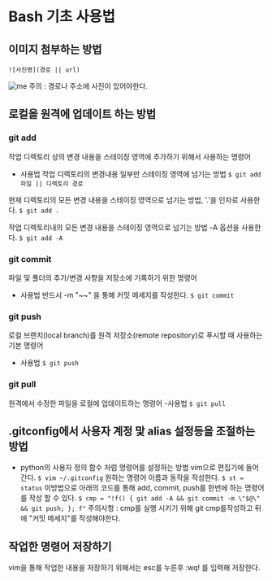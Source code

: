 # Bash 기초 사용법
## 이미지 첨부하는 방법
```
![사진명](경로 || url)
```
![me](https://github.com/mcb-dataai/blog/blob/dev_notes/jackson/dev_notes/Jackson/img/me.jpg)
주의 : 경로나 주소에 사진이 있어야한다.


## 로컬을 원격에 업데이트 하는 방법

### git add
작업 디렉토리 상의 변경 내용을 스테이징 영역에 추가하기 위해서 사용하는 명령어
- 사용법
작업 디렉토리의 변경내용 일부만 스테이징 영역에 넘기는 방법
```$ git add 파일 || 디렉토리 경로``` 

현재 디렉토리의 모든 변경 내용을 스테이징 영역으로 넘기는 방법, '.'을 인자로 사용한다.
```$ git add . ```

작업 디렉토리내의 모든 변경 내용을 스테이징 영역으로 넘기는 방법 -A 옵션을 사용한다.
```$ git add -A ```


### git commit
파일 및 폴더의 추가/변경 사항을 저장소에 기록하기 위한 명령어
- 사용법
반드시 -m "~~" 을 통해 커밋 메세지를 작성한다.
```$ git commit ```


### git push
로컬 브랜치(local branch)를 원격 저장소(remote repository)로 푸시할 때 사용하는 기본 명령어
- 사용법
```$ git push ```


### git pull
원격에서 수정한 파일을 로컬에 업데이트하는 명령어
-사용법
```$ git pull```

## .gitconfig에서 사용자 계정 맟 alias 설정등을 조절하는 방법
- python의 사용자 정의 함수 처럼 명령어를 설정하는 방법
vim으로 편집기에 들어간다.
```$ vim ~/.gitconfig```
원하는 명령어 이름과 동작을 작성한다.
```$ st = status```
이방법으로 아래의 코드를 통해 add, commit, push를 한번에 하는 명령어를 작성 할 수 있다.
```$ cmp = "!f() { git add -A && git commit -m \"$@\" && git push; }; f"```
주의사항 : cmp를 실행 시키기 위해 git cmp를작성하고 뒤에 "커밋 메세지"를 작성해야한다.

## 작업한 명령어 저장하기
vim을 통해 작업한 내용을 저장하기 위해서는 esc를 누른후 :wq! 를 입력해 저장한다.
